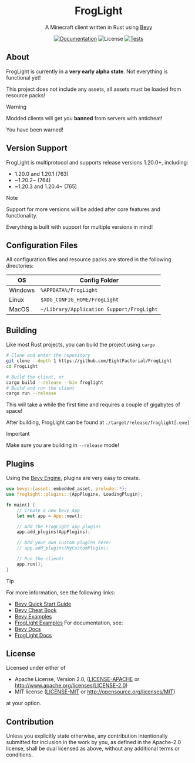 <h1 align="center">FrogLight</h1>
<p align="center">A Minecraft client written in Rust using <a href="https://bevyengine.org/">Bevy</a></p>

<p align="center">
  <a href="https://github.com/EightFactorial/FrogLight"><img alt="Documentation" src="https://img.shields.io/badge/docs-main-green.svg"></a>  
  <img alt="License" src="https://img.shields.io/badge/license-MIT/Apache--2.0---?color=blue">
  <a href="https://github.com/EightFactorial/FrogLight/actions"><img alt="Tests" src="https://github.com/EightFactorial/FrogLight/actions/workflows/testing.yml/badge.svg"></a>
</p>

## About

FrogLight is currently in a **very early alpha state**. Not everything is functional yet!

This project does not include any assets, all assets must be loaded from resource packs!

> [!Warning]
> Modded clients will get you **banned** from servers with anticheat!
> 
> You have been warned!

## Version Support

FrogLight is multiprotocol and supports release versions 1.20.0+, including:
- 1.20.0 and 1.20.1 (763)
- ~1.20.2~ (764)
- ~1.20.3 and 1.20.4~ (765)

> [!Note]
> Support for more versions will be added after core features and functionality.
> 
> Everything is built with support for multiple versions in mind!

## Configuration Files

All configuration files and resource packs are stored in the following directories:

| OS      | Config Folder                             |
| ------- | ----------------------------------------- |
| Windows | `%APPDATA%/FrogLight`                     |
| Linux   | `$XDG_CONFIG_HOME/FrogLight`              |
| MacOS   | `~/Library/Application Support/FrogLight` |

## Building

Like most Rust projects, you can build the project using `cargo`

```sh
# Clone and enter the repository
git clone --depth 1 https://github.com/EightFactorial/FrogLight
cd FrogLight

# Build the client, or
cargo build --release --bin froglight
# Build and run the client
cargo run --release
```

This will take a while the first time and requires a couple of gigabytes of space!

After building, FrogLight can be found at `./target/release/froglight[.exe]`

> [!Important]
> Make sure you are building in `--release` mode!

## Plugins

Using the [Bevy Engine](https://github.com/bevyengine/bevy/), plugins are very easy to create.

```rust
use bevy::{asset::embedded_asset, prelude::*};
use froglight::plugins::{AppPlugins, LoadingPlugin};

fn main() {
    // Create a new bevy App
    let mut app = App::new();

    // Add the FrogLight app plugins
    app.add_plugins(AppPlugins);

    // Add your own custom plugins here!
    // app.add_plugins(MyCustomPlugin);

    // Run the client!
    app.run();
}
```

> [!Tip]
> For more information, see the following links:
>  * [Bevy Quick Start Guide](https://bevyengine.org/learn/quick-start/getting-started/setup/)
>  * [Bevy Cheat Book](https://bevy-cheatbook.github.io/)
>  * [Bevy Examples](https://github.com/bevyengine/bevy/tree/latest/examples)
>  * [FrogLight Examples](examples)
> For documentation, see:
>  * [Bevy Docs](https://docs.rs/bevy/latest/bevy/)
>  * [FrogLight Docs](https://github.com/EightFactorial/FrogLight/)

## License

Licensed under either of

* Apache License, Version 2.0, ([LICENSE-APACHE](LICENSE-APACHE) or <http://www.apache.org/licenses/LICENSE-2.0>)
* MIT license ([LICENSE-MIT](LICENSE-MIT) or <http://opensource.org/licenses/MIT>)

at your option.

## Contribution

Unless you explicitly state otherwise, any contribution intentionally
submitted for inclusion in the work by you, as defined in the Apache-2.0
license, shall be dual licensed as above, without any additional terms or
conditions.
